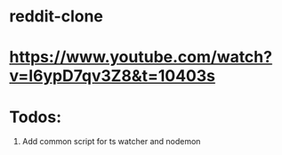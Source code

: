# reddit-clone

# https://www.youtube.com/watch?v=I6ypD7qv3Z8&t=10403s

# Todos:

1. Add common script for ts watcher and nodemon
